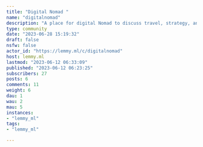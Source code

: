 ```yaml
---
title: "Digital Nomad " 
name: "digitalnomad"
description: "A place for digital Nomad to discuss travel, strategy, and their live on the road"
type: community
date: "2023-06-28 15:19:32"
draft: false
nsfw: false
actor_id: "https://lemmy.ml/c/digitalnomad"
host: lemmy.ml
lastmod: "2023-06-12 06:33:09"
published: "2023-06-12 06:23:25"
subscribers: 27
posts: 6
comments: 11
weight: 6
dau: 1
wau: 2
mau: 5
instances:
- "lemmy_ml"
tags: 
- "lemmy_ml"

---
```

